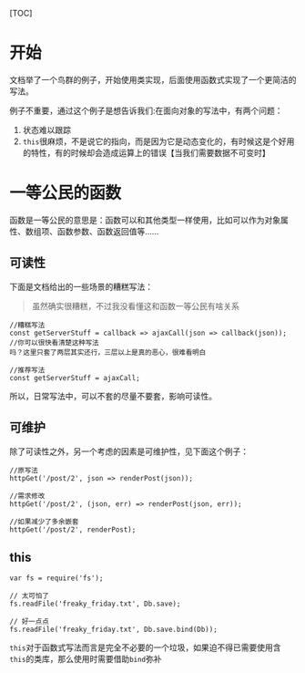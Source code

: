 [TOC]

# 开始
文档举了一个鸟群的例子，开始使用类实现，后面使用函数式实现了一个更简洁的写法。

例子不重要，通过这个例子是想告诉我们:在面向对象的写法中，有两个问题：
1. 状态难以跟踪
2. `this`很麻烦，不是说它的指向，而是因为它是动态变化的，有时候这是个好用的特性，有的时候却会造成运算上的错误【当我们需要数据不可变时】

# 一等公民的函数
函数是一等公民的意思是：函数可以和其他类型一样使用，比如可以作为对象属性、数组项、函数参数、函数返回值等……

## 可读性
下面是文档给出的一些场景的糟糕写法：
> 虽然确实很糟糕，不过我没看懂这和函数一等公民有啥关系
```
//糟糕写法
const getServerStuff = callback => ajaxCall(json => callback(json)); //你可以很快看清楚这种写法
吗？这里只套了两层其实还行，三层以上是真的恶心，很难看明白

//推荐写法
const getServerStuff = ajaxCall;
```

所以，日常写法中，可以不套的尽量不要套，影响可读性。

## 可维护
除了可读性之外，另一个考虑的因素是可维护性，见下面这个例子：
```
//原写法
httpGet('/post/2', json => renderPost(json));

//需求修改
httpGet('/post/2', (json, err) => renderPost(json, err));

//如果减少了多余嵌套
httpGet('/post/2', renderPost);
```

## this
```
var fs = require('fs');

// 太可怕了
fs.readFile('freaky_friday.txt', Db.save);

// 好一点点
fs.readFile('freaky_friday.txt', Db.save.bind(Db));
```
`this`对于函数式写法而言是完全不必要的一个垃圾，如果迫不得已需要使用含`this`的类库，那么使用时需要借助`bind`弥补